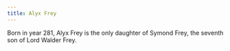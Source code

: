 ```yaml
---
title: Alyx Frey
---
```


Born in year 281, Alyx Frey is the only daughter of Symond Frey, the seventh son of Lord Walder Frey.


